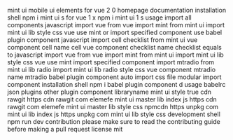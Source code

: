 mint ui mobile ui elements for vue 2 0 homepage documentation installation shell npm i mint ui s for vue 1 x npm i mint ui 1 s usage import all components javascript import vue from vue import mint from mint ui import mint ui lib style css vue use mint or import specified component use babel plugin component javascript import cell checklist from mint ui vue component cell name cell vue component checklist name checklist equals to javascript import vue from vue import mint from mint ui import mint ui lib style css vue use mint import specified component import mtradio from mint ui lib radio import mint ui lib radio style css vue component mtradio name mtradio babel plugin component auto import css file modular import component installation shell npm i babel plugin component d usage babelrc json plugins other plugin component libraryname mint ui style true cdn rawgit https cdn rawgit com elemefe mint ui master lib index js https cdn rawgit com elemefe mint ui master lib style css npmcdn https unpkg com mint ui lib index js https unpkg com mint ui lib style css development shell npm run dev contribution please make sure to read the contributing guide before making a pull request license mit